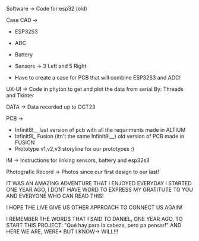 Software -> 
  Code for esp32 (old)

Case CAD ->
  * ESP32S3
  * ADC
  * Battery
  * Sensors -> 3 Left and 5 Right

  * Have to create a case for PCB that will combine ESP32S3 and ADC!

UX-UI ->
  Code in phyton to get and plot the data from serial 
  By: Threads and Tkinter


DATA ->
  Data recorded up to OCT23


PCB ->
  * Infinit8I__ last version of pcb with all the requriments made in ALTIUM
  * Infinit9I_ Fusion (itn't the same Infinit8i__) old version of PCB made in FUSION
  * Prototype v1,v2,v3 storyline for our prototypes :)

IM -> 
  Instructions for linking sensors, battery and esp32s3

Photografic Record ->
  Photos since our first design to our last!





IT WAS AN AMAZING ADVENTURE THAT I ENJOYED EVERYDAY
I STARTED ONE YEAR AGO, I DONT HAVE WORD TO EXPRESS MY GRATITUTE TO YOU AND EVERYONE WHO CAN READ THIS!


I HOPE THE LIVE GIVE US OTHER APPROACH TO CONNECT US AGAIN!

I REMEMBER THE WORDS THAT I SAID TO DANIEL, ONE YEAR AGO, TO START THIS PROJECT:
  "Qué hay para la cabeza, pero pa pensar!"
AND HERE WE ARE, WERE*
BUT I KNOW-> WILL!!!
